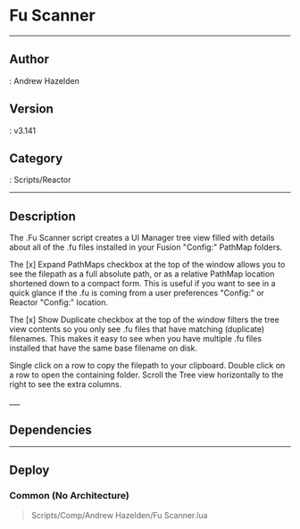 # Fu Scanner
___

## Author
 : Andrew Hazelden

## Version
 : v3.141

## Category
 : Scripts/Reactor
___

## Description
<p>The .Fu Scanner script creates a UI Manager tree view filled with details about all of the .fu files installed in your Fusion "Config:" PathMap folders.</p>

<p>The [x] Expand PathMaps checkbox at the top of the window allows you to see the filepath as a full absolute path, or as a relative PathMap location shortened down to a compact form. This is useful if you want to see in a quick glance if the .fu is coming from a user preferences "Config:" or Reactor "Config:" location.</p>

<p>The [x] Show Duplicate checkbox at the top of the window filters the tree view contents so you only see .fu files that have matching (duplicate) filenames. This makes it easy to see when you have multiple .fu files installed that have the same base filename on disk.</p>

<p>Single click on a row to copy the filepath to your clipboard. Double click on a row to open the containing folder. Scroll the Tree view horizontally to the right to see the extra columns.</p>
___

## Dependencies


___

## Deploy

### Common (No Architecture)

> Scripts/Comp/Andrew Hazelden/Fu Scanner.lua  
